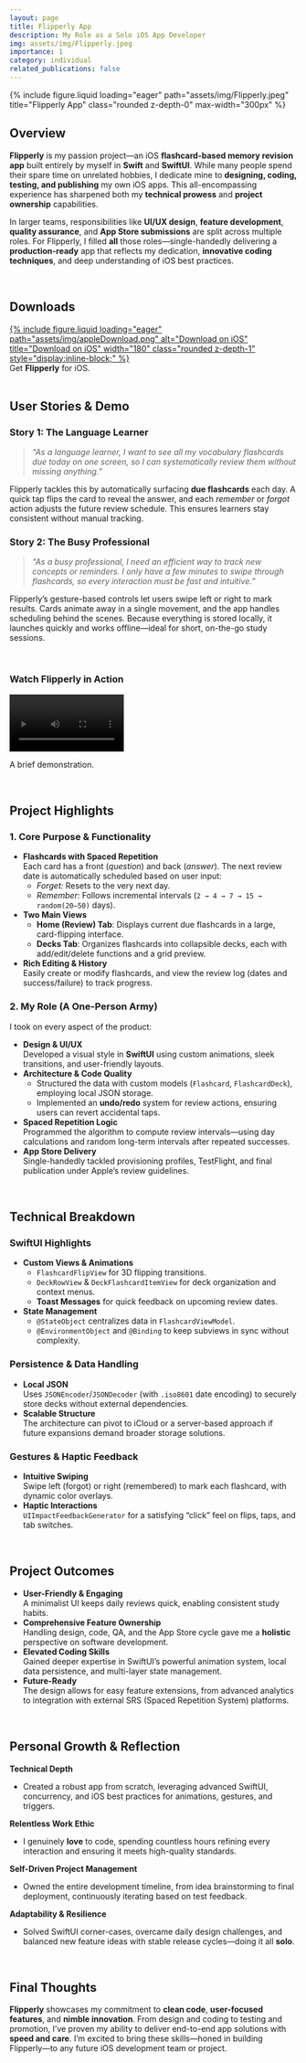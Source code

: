```yaml
---
layout: page
title: Flipperly App
description: My Role as a Solo iOS App Developer
img: assets/img/Flipperly.jpeg
importance: 1
category: individual
related_publications: false
---
```


<div class="row">
  <div class="col-sm mt-3 mt-md-0 text-center">
    {% include figure.liquid
       loading="eager"
       path="assets/img/Flipperly.jpeg"
       title="Flipperly App"
       class="rounded z-depth-0"
       max-width="300px"
    %}
  </div>
</div>

## Overview

**Flipperly** is my passion project—an iOS **flashcard-based memory revision app** built entirely by myself in **Swift** and **SwiftUI**. While many people spend their spare time on unrelated hobbies, I dedicate mine to **designing, coding, testing, and publishing** my own iOS apps. This all-encompassing experience has sharpened both my **technical prowess** and **project ownership** capabilities.

In larger teams, responsibilities like **UI/UX design**, **feature development**, **quality assurance**, and **App Store submissions** are split across multiple roles. For Flipperly, I filled **all** those roles—single-handedly delivering a **production-ready** app that reflects my dedication, **innovative coding techniques**, and deep understanding of iOS best practices.

<br>

## Downloads

<div class="row my-3">
  <div class="col-sm-12 text-center">
    <div class="row">
      <div class="col-sm">
        <a href="https://apps.apple.com/us/app/flipperly/id6743181103" 
           target="_blank" 
           style="display:inline-block;"
        >
          {% include figure.liquid
             loading="eager"
             path="assets/img/appleDownload.png"
             alt="Download on iOS"
             title="Download on iOS"
             width="180"
             class="rounded z-depth-1"
             style="display:inline-block;"
          %}
        </a>
      </div>
    </div>
    <div class="caption my-2">
      Get <strong>Flipperly</strong> for iOS.
    </div>
  </div>
</div>

<br>

## User Stories & Demo

### Story 1: The Language Learner

> _“As a language learner, I want to see all my vocabulary flashcards due today on one screen, so I can systematically review them without missing anything.”_

Flipperly tackles this by automatically surfacing **due flashcards** each day. A quick tap flips the card to reveal the answer, and each _remember_ or _forgot_ action adjusts the future review schedule. This ensures learners stay consistent without manual tracking.

### Story 2: The Busy Professional

> _“As a busy professional, I need an efficient way to track new concepts or reminders. I only have a few minutes to swipe through flashcards, so every interaction must be fast and intuitive.”_

Flipperly’s gesture-based controls let users swipe left or right to mark results. Cards animate away in a single movement, and the app handles scheduling behind the scenes. Because everything is stored locally, it launches quickly and works offline—ideal for short, on-the-go study sessions.

<br>

### Watch Flipperly in Action

<div class="row">
  <div class="col-sm-12 text-center">
  <video controls="" style="max-height: 600px; max-width: 200px;"> 
      <source src="assets/video/flip.mp4" type="video/mp4">
      Your browser does not support the video tag.
    </video>
    <p class="caption my-2">
      A brief demonstration.
    </p>
  </div>
</div>
<br>

## Project Highlights

### 1. Core Purpose & Functionality

- **Flashcards with Spaced Repetition**  
  Each card has a front (_question_) and back (_answer_). The next review date is automatically scheduled based on user input:
  - _Forget:_ Resets to the very next day.
  - _Remember:_ Follows incremental intervals (`2 → 4 → 7 → 15 → random(20–50)` days).
- **Two Main Views**
  - **Home (Review) Tab**: Displays current due flashcards in a large, card-flipping interface.
  - **Decks Tab**: Organizes flashcards into collapsible decks, each with add/edit/delete functions and a grid preview.
- **Rich Editing & History**  
  Easily create or modify flashcards, and view the review log (dates and success/failure) to track progress.

### 2. My Role (A One-Person Army)

I took on every aspect of the product:

- **Design & UI/UX**  
  Developed a visual style in **SwiftUI** using custom animations, sleek transitions, and user-friendly layouts.
- **Architecture & Code Quality**
  - Structured the data with custom models (`Flashcard`, `FlashcardDeck`), employing local JSON storage.
  - Implemented an **undo/redo** system for review actions, ensuring users can revert accidental taps.
- **Spaced Repetition Logic**  
  Programmed the algorithm to compute review intervals—using day calculations and random long-term intervals after repeated successes.
- **App Store Delivery**  
  Single-handedly tackled provisioning profiles, TestFlight, and final publication under Apple’s review guidelines.

<br>

## Technical Breakdown

### SwiftUI Highlights

- **Custom Views & Animations**
  - `FlashcardFlipView` for 3D flipping transitions.
  - `DeckRowView` & `DeckFlashcardItemView` for deck organization and context menus.
  - **Toast Messages** for quick feedback on upcoming review dates.
- **State Management**
  - `@StateObject` centralizes data in `FlashcardViewModel`.
  - `@EnvironmentObject` and `@Binding` to keep subviews in sync without complexity.

### Persistence & Data Handling

- **Local JSON**  
  Uses `JSONEncoder`/`JSONDecoder` (with `.iso8601` date encoding) to securely store decks without external dependencies.
- **Scalable Structure**  
  The architecture can pivot to iCloud or a server-based approach if future expansions demand broader storage solutions.

### Gestures & Haptic Feedback

- **Intuitive Swiping**  
  Swipe left (forgot) or right (remembered) to mark each flashcard, with dynamic color overlays.
- **Haptic Interactions**  
  `UIImpactFeedbackGenerator` for a satisfying “click” feel on flips, taps, and tab switches.

<br>

## Project Outcomes

- **User-Friendly & Engaging**  
  A minimalist UI keeps daily reviews quick, enabling consistent study habits.
- **Comprehensive Feature Ownership**  
  Handling design, code, QA, and the App Store cycle gave me a **holistic** perspective on software development.
- **Elevated Coding Skills**  
  Gained deeper expertise in SwiftUI’s powerful animation system, local data persistence, and multi-layer state management.
- **Future-Ready**  
  The design allows for easy feature extensions, from advanced analytics to integration with external SRS (Spaced Repetition System) platforms.

<br>

## Personal Growth & Reflection

**Technical Depth**

- Created a robust app from scratch, leveraging advanced SwiftUI, concurrency, and iOS best practices for animations, gestures, and triggers.

**Relentless Work Ethic**

- I genuinely **love** to code, spending countless hours refining every interaction and ensuring it meets high-quality standards.

**Self-Driven Project Management**

- Owned the entire development timeline, from idea brainstorming to final deployment, continuously iterating based on test feedback.

**Adaptability & Resilience**

- Solved SwiftUI corner-cases, overcame daily design challenges, and balanced new feature ideas with stable release cycles—doing it all **solo**.

<br>

## Final Thoughts

**Flipperly** showcases my commitment to **clean code**, **user-focused features**, and **nimble innovation**. From design and coding to testing and promotion, I’ve proven my ability to deliver end-to-end app solutions with **speed and care**. I’m excited to bring these skills—honed in building Flipperly—to any future iOS development team or project.

<br>
